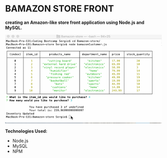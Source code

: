 # BAMAZON STORE FRONT

**creating an Amazon-like store front application using Node.js and MySQL.**


![](assets/storeDemo.gif)

**Technologies Used:**

- Node.js
- MySQL
- NPM